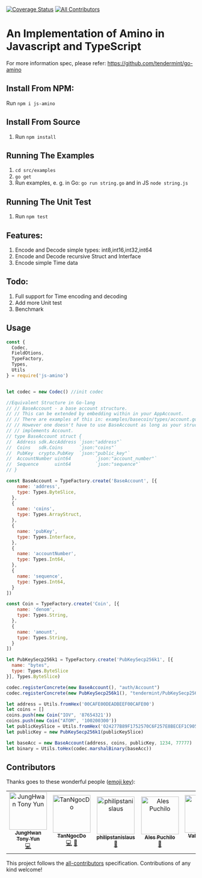 [![Coverage Status](https://coveralls.io/repos/github/cybercongress/js-amino/badge.svg)](https://coveralls.io/github/cybercongress/js-amino)
[![All Contributors](https://img.shields.io/badge/all_contributors-7-orange.svg?style=flat-square)](#contributors)

# An Implementation of Amino in Javascript and TypeScript

For more information spec, please refer: https://github.com/tendermint/go-amino

## Install From NPM:
Run `npm i js-amino`

## Install From Source

1. Run `npm install`

## Running The Examples

1. `cd src/examples`
2. `go get`
3. Run examples, e. g. in Go: `go run string.go` and in JS `node string.js`

## Running The Unit Test

1. Run `npm test`

## Features:
1. Encode and Decode simple types: int8,int16,int32,int64
2. Encode and Decode recursive Struct and Interface
3. Encode simple Time data

## Todo:
1. Full support for Time encoding and decoding
2. Add more Unit test
3. Benchmark

## Usage
```js
const {
  Codec,
  FieldOtions,
  TypeFactory,
  Types,
  Utils
} = require('js-amino')


let codec = new Codec() //init codec

//Equivalent Structure in Go-lang
// // BaseAccount - a base account structure.
// // This can be extended by embedding within in your AppAccount.
// // There are examples of this in: examples/basecoin/types/account.go.
// // However one doesn't have to use BaseAccount as long as your struct
// // implements Account.
// type BaseAccount struct {
// 	Address sdk.AccAddress `json:"address"`
// 	Coins   sdk.Coins      `json:"coins"`
// 	PubKey  crypto.PubKey  `json:"public_key"`
// 	AccountNumber uint64         `json:"account_number"`
// 	Sequence      uint64         `json:"sequence"`
// }

const BaseAccount = TypeFactory.create('BaseAccount', [{
    name: 'address',
    type: Types.ByteSlice,
  },
  {
    name: 'coins',
    type: Types.ArrayStruct,
  },
  {
    name: 'pubKey',
    type: Types.Interface,
  },
  {
    name: 'accountNumber',
    type: Types.Int64,
  },
  {
    name: 'sequence',
    type: Types.Int64,
  }
])

const Coin = TypeFactory.create('Coin', [{
    name: 'denom',
    type: Types.String,
  },
  {
    name: 'amount',
    type: Types.String,
  }
])

let PubKeySecp256k1 = TypeFactory.create('PubKeySecp256k1', [{
  name: "bytes",
  type: Types.ByteSlice
}], Types.ByteSlice)

codec.registerConcrete(new BaseAccount(), "auth/Account")
codec.registerConcrete(new PubKeySecp256k1(), "tendermint/PubKeySecp256k1", {});

let address = Utils.fromHex('00CAFE00DEADBEEF00CAFE00')
let coins = []
coins.push(new Coin("IOV", '87654321'))
coins.push(new Coin("ATOM", '100200300'))
let publicKeySlice = Utils.fromHex('024277B89F1752570C6F257E8BECEF1C9059312E636C6F171596AD44F56E7123DF')
let publicKey = new PubKeySecp256k1(publicKeySlice)

let baseAcc = new BaseAccount(address, coins, publicKey, 1234, 77777)
let binary = Utils.toHex(codec.marshalBinary(baseAcc))
```

## Contributors

Thanks goes to these wonderful people ([emoji key](https://allcontributors.org/docs/en/emoji-key)):

<!-- ALL-CONTRIBUTORS-LIST:START - Do not remove or modify this section -->
<!-- prettier-ignore -->
<table><tr><td align="center"><a href="https://github.com/Thunnini"><img src="https://avatars2.githubusercontent.com/u/16339680?v=4" width="100px;" alt="JungHwan Tony Yun"/><br /><sub><b>JungHwan Tony Yun</b></sub></a><br /><a href="https://github.com/cybercongress/js-amino/commits?author=Thunnini" title="Code">💻</a></td><td align="center"><a href="https://www.linkedin.com/in/do-ngoc-tan-64260072/"><img src="https://avatars3.githubusercontent.com/u/8816061?v=4" width="100px;" alt="TanNgocDo"/><br /><sub><b>TanNgocDo</b></sub></a><br /><a href="https://github.com/cybercongress/js-amino/commits?author=TanNgocDo" title="Code">💻</a> <a href="#maintenance-TanNgocDo" title="Maintenance">🚧</a></td><td align="center"><a href="https://github.com/philipstanislaus"><img src="https://avatars1.githubusercontent.com/u/6912756?v=4" width="100px;" alt="philipstanislaus"/><br /><sub><b>philipstanislaus</b></sub></a><br /><a href="https://github.com/cybercongress/js-amino/commits?author=philipstanislaus" title="Documentation">📖</a></td><td align="center"><a href="https://github.com/SaveTheAles"><img src="https://avatars0.githubusercontent.com/u/36516972?v=4" width="100px;" alt="Ales Puchilo"/><br /><sub><b>Ales Puchilo</b></sub></a><br /><a href="#projectManagement-SaveTheAles" title="Project Management">📆</a></td><td align="center"><a href="https://github.com/litvintech"><img src="https://avatars2.githubusercontent.com/u/1690657?v=4" width="100px;" alt="Valery Litvin"/><br /><sub><b>Valery Litvin</b></sub></a><br /><a href="https://github.com/cybercongress/js-amino/commits?author=litvintech" title="Code">💻</a></td><td align="center"><a href="https://github.com/cyberadmin"><img src="https://avatars1.githubusercontent.com/u/36439031?v=4" width="100px;" alt="Cyber Admin"/><br /><sub><b>Cyber Admin</b></sub></a><br /><a href="https://github.com/cybercongress/js-amino/commits?author=cyberadmin" title="Documentation">📖</a></td><td align="center"><a href="https://github.com/ethanfrey"><img src="https://avatars3.githubusercontent.com/u/5689864?v=4" width="100px;" alt="Ethan Frey"/><br /><sub><b>Ethan Frey</b></sub></a><br /><a href="https://github.com/cybercongress/js-amino/commits?author=ethanfrey" title="Tests">⚠️</a></td></tr></table>

<!-- ALL-CONTRIBUTORS-LIST:END -->

This project follows the [all-contributors](https://github.com/all-contributors/all-contributors) specification. Contributions of any kind welcome!